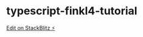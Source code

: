 # typescript-finkl4-tutorial

[Edit on StackBlitz ⚡️](https://stackblitz.com/edit/typescript-finkl4)